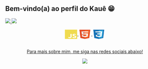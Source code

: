## Bem-vindo(a) ao perfil do Kauê 😁

 <div>
   <a href="https://github.com/gKaue">
   <img height="180em" src="https://github-readme-stats.vercel.app/api?username=gKaue&show_icons=true&theme=gruvbox&include_all_commits=true&count_private=true"/>
   <img height="180em" src="https://github-readme-stats.vercel.app/api/top-langs/?username=gKaue&layout=compact&langs_count=6&theme=tokyonight"/>
</div>
    
<div style="display: inline_block" align="center"><br>
  <img align="center" alt="Js" height="30" width="40" src="https://raw.githubusercontent.com/devicons/devicon/master/icons/javascript/javascript-plain.svg">
  <img align="center" alt="HTML" height="30" width="40" src="https://raw.githubusercontent.com/devicons/devicon/master/icons/html5/html5-original.svg">
  <img align="center" alt="CSS" height="30" width="40" src="https://raw.githubusercontent.com/devicons/devicon/master/icons/css3/css3-original.svg">
</div>
 
<br>

<p align="center">Para mais sobre mim, me siga nas redes sociais abaixo!</p>
 
<div align="center"> 
  <a href="https://instagram.com/kue.insta" target="_blank"><img src="https://img.shields.io/badge/-Instagram-%23E4405F?style=for-the-badge&logo=instagram&logoColor=white" target="_blank"></a>
</div>
